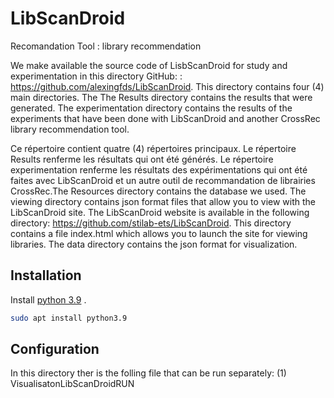 

# LibScanDroid

Recomandation Tool :  library recommendation

We make available the source code of LisbScanDroid for study and experimentation in this directory
GitHub: : https://github.com/alexingfds/LibScanDroid.
This directory contains four (4) main directories. The
The Results directory contains the results that were generated. The experimentation directory contains the results of the
experiments that have been done with LibScanDroid and another CrossRec library recommendation tool. 

Ce répertoire contient quatre (4) répertoires principaux. Le
répertoire Results renferme les résultats qui ont été générés. Le répertoire experimentation renferme les résultats des
expérimentations qui ont été faites avec LibScanDroid et un autre outil de recommandation de librairies CrossRec.The
Resources directory contains the database we used. The viewing directory contains
json format files that allow you to view with the LibScanDroid site. The LibScanDroid website is
available in the following directory: https://github.com/stilab-ets/LibScanDroid.  This directory contains a file
index.html which allows you to launch the site for viewing libraries. The data directory contains the
json format for visualization. 

## Installation

Install [python 3.9](https://phoenixnap.com/kb/upgrade-python) .

```bash
sudo apt install python3.9
```
## Configuration

In this directory ther is  the folling file that can be run separately:
(1) VisualisatonLibScanDroidRUN